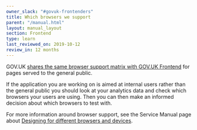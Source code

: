 ```yaml
---
owner_slack: "#govuk-frontenders"
title: Which browsers we support
parent: "/manual.html"
layout: manual_layout
section: Frontend
type: learn
last_reviewed_on: 2019-10-12
review_in: 12 months
---
```


GOV.UK [shares the same browser support matrix with GOV.UK Frontend](https://github.com/alphagov/govuk-frontend#browser-and-assistive-technology-support) for pages served to the general public.

If the application you are working on is aimed at internal users rather than the general public you should look at your analytics data and check which browsers your users are using. Then you can then make an informed decision about which browsers to test with.

For more information around browser support, see the Service Manual page about [Designing for different browsers and devices](https://www.gov.uk/service-manual/technology/designing-for-different-browsers-and-devices).

